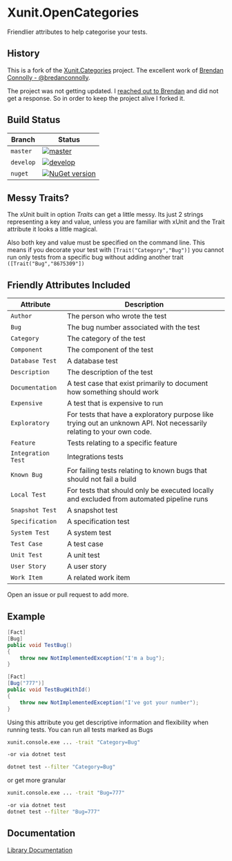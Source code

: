 # Xunit.OpenCategories
Friendlier attributes to help categorise your tests.

## History

This is a fork of the [Xunit.Categories](https://github.com/brendanconnolly/Xunit.Categories) project. The
excellent work of [Brendan Connolly - @bredanconnolly](https://github.com/brendanconnolly).

The project was not getting updated. I [reached out to Brendan](https://github.com/brendanconnolly/Xunit.Categories/issues/34)
and did not get a response. So in order to keep the project alive I forked it.

## Build Status

| Branch    | Status                                                                                                                                                                                                            |
|-----------|-------------------------------------------------------------------------------------------------------------------------------------------------------------------------------------------------------------------|
| `master`  | [![master](https://github.com/baynezy/Xunit.OpenCategories/actions/workflows/branch-master.yml/badge.svg?branch=master)](https://github.com/baynezy/Xunit.OpenCategories/actions/workflows/branch-master.yml)     |
| `develop` | [![develop](https://github.com/baynezy/Xunit.OpenCategories/actions/workflows/branch-develop.yml/badge.svg?branch=develop)](https://github.com/baynezy/Xunit.OpenCategories/actions/workflows/branch-develop.yml) |
| `nuget`   | [![NuGet version](https://badge.fury.io/nu/Xunit.OpenCategories.svg)](http://badge.fury.io/nu/Xunit.OpenCategories)                                                                                               |

## Messy Traits?
The xUnit built in option *Traits* can get a little messy. Its just 2 strings representing a key and value, unless you are familiar with xUnit and the Trait attribute it looks a little magical.

Also both key and value must be specified on the command line. This means if you decorate your test with 
`[Trait("Category","Bug")]` you cannot run only tests from a specific bug  without adding another trait `([Trait("Bug","8675309"])`

## Friendly Attributes Included

| Attribute          | Description                                                                                                          |
|--------------------|----------------------------------------------------------------------------------------------------------------------|
| `Author`           | The person who wrote the test                                                                                        |
| `Bug`              | The bug number associated with the test                                                                              |
| `Category`         | The category of the test                                                                                             |
| `Component`        | The component of the test                                                                                            |
| `Database Test`    | A database test                                                                                                      |
| `Description`      | The description of the test                                                                                          |
| `Documentation`    | A test case that exist primarily to document how something should work                                               |
| `Expensive`        | A test that is expensive to run                                                                                      |
| `Exploratory`      | For tests that have a exploratory purpose like trying out an unknown API. Not necessarily relating to your own code. |
| `Feature`          | Tests relating to a specific feature                                                                                 |
| `Integration Test` | Integrations tests                                                                                                   |
| `Known Bug`        | For failing tests relating to known bugs that should not fail a build                                                |
| `Local Test`       | For tests that should only be executed locally and excluded from automated pipeline runs                             |
| `Snapshot Test`    | A snapshot test                                                                                                      |
| `Specification`    | A specification test                                                                                                 |
| `System Test`      | A system test                                                                                                        |
| `Test Case`        | A test case                                                                                                          |
| `Unit Test`        | A unit test                                                                                                          |
| `User Story`       | A user story                                                                                                         |
| `Work Item`        | A related work item                                                                                                  |

Open an issue or pull request to add more.

## Example

``` csharp
[Fact]
[Bug]
public void TestBug()
{
    throw new NotImplementedException("I'm a bug");
}

[Fact]
[Bug("777")]
public void TestBugWithId()
{
    throw new NotImplementedException("I've got your number");
}

```

Using this attribute you get descriptive information and flexibility when running tests. 
You can run all tests marked as Bugs

``` bat
xunit.console.exe ... -trait "Category=Bug"

-or via dotnet test

dotnet test --filter "Category=Bug" 

```

or get more granular
``` bat
xunit.console.exe ... -trait "Bug=777"

-or via dotnet test
dotnet test --filter "Bug=777" 
```

## Documentation

[Library Documentation](https://baynezy.github.io/Xunit.OpenCategories/)
